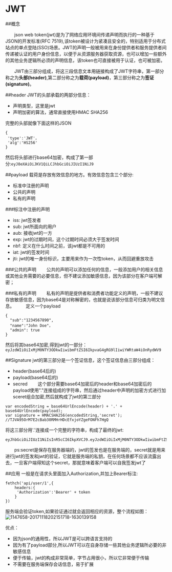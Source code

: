 # JWT


##概念

　　json web token(jwt)是为了网络应用环境间传递声明而执行的一种基于JSON的开发标准(RFC 7519),该token被设计为紧凑且安全的，特别适用于分布式站点的单点登陆(SSO)场景。JWT的声明一般被用来在身份提供者和服务提供者间传递被认证的用户身份信息，以便于从资源服务器获取资源，也可以增加一些额外的其他业务逻辑所必须的声明信息，该token也可直接被用于认证，也可被加密。

　　JWT由三部分组成，将这三段信息文本用链接构成了JWT字符串，第一部分称之为**头部(header)**,第二部分称之为**载荷(payload)**，第三部分称之为**签证(signature)**。

##header
JWT的头部承载的两部分信息：

* 声明类型，这里是jwt
* 声明加密的算法，通常直接使用HMAC SHA256

完整的头部就像下面这样的JSON

```
{
 'type':'JWT'，
 'alg':'HS256'
}
```
然后将头部进行base64加密，构成了第一部分:`eyJ0eXAiOiJKV1QiLCJhbGciOiJIUzI1NiJ9`

##payload
载荷是存放有效信息的地方。有效信息包含三个部分:

* 标准中注册的声明
* 公共的声明
* 私有的声明

###标注中注册的声明

* iss: jwt签发者
* sub: jwt所面向的用户
* aub: 接收jwt的一方
* exp: jwt的过期时间，这个过期时间必须大于签发时间
* nbf: 定义在什么时间之前，该jwt都是不可用的
* iat: jwt的签发时间
* jti: jwt的唯一身份标识，主要用来作为一次性token，从而回避重放攻击

###公共的声明
　　公共的声明可以添加任何的信息，一般添加用户的相关信息或其他业务需要的必要信息，但不建议添加敏感信息，因为该部分在客户端可解密；

###私有的声明
　　私有的声明是提供者和消费者功能定义的声明，一般不建议存放敏感信息，因为base64是对称解密的，也就是说该部分信息可归类为明文信息。
　　
定义一个payload

```
{
  "sub":"1234567890",
  "name":"John Doe"，
  "admin": true
}
```
然后将其base64加密,得到jwt的一部分：`eyJzdWIiOiIxMjM0NTY3ODkwIiwibmFtZSI6IkpvaG4gRG9lIiwiYWRtaW4iOnRydWV9`


##Signature
jwt的第三部分是一个签证信息，这个签证信息由三部分组成：
 
- header(base64后的)
- payload(base64后的)
- secred
　　这个部分需要base64加密后的header和base64加密后的payload使用"."连接组成的字符串，然后通过header中声明的加密方式进行加sceret组合加密,然后就构成了jwt的第三部分

```
var encodedString = base64UrlEncode(header) + '.' + base64UrlEncode(payload);
var signature = HMACSHA256(encodedString,'secret'); //TJVA95OrM7E2cBab30RMHrHDcEfxjoYZgeFONFh7HgQ
```
将这三部分用'.'连接成一个完整的字符串，构成了最终的jwt:

```
eyJhbGciOiJIUzI1NiIsInR5cCI6IkpXVCJ9.eyJzdWIiOiIxMjM0NTY3ODkwIiwibmFtZSI6IkpvaG4gRG9lIiwiYWRtaW4iOnRydWV9.TJVA95OrM7E2cBab30RMHrHDcEfxjoYZgeFONFh7HgQ
```

　　ps:secret是保存在服务器端的，jwt的签发也是在服务端的，secret就是用来进行jwt的签发和jwt的验证，它就是服务端的私钥，在任何场景都不应该流露出去，一旦客户端得知这个secret，那就意味着客户端可以自我签发jwt了

##应用
一般是在请求头里面加入Authorization,并加上Bearer标注:

```
fethch('api/user/1',{
    headers:{
     'Authorization':'Bearer' + token
    }
})
```
服务端会验证token,如果验证通过就会返回相应的资源，整个流程如图：
![1147658-20171118202151718-1630139158](media/15748217990813/1147658-20171118202151718-1630139158.png)


优点：

- 因为json的通用性，所以JWT是可以跨语言支持的
- 因为有了payload部分,所以JWT可以在自身存储一些其他业务逻辑所必要的非敏感信息
- 便于传输，jwt的构成非常简单，字节占用很小，所以它非常便于传输
- 不需要在服务端保存会话信息，易于扩展




